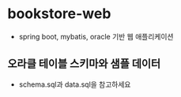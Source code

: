 # bookstore-web
- spring boot, mybatis, oracle 기반 웹 애플리케이션

## 오라클 테이블 스키마와 샘플 데이터
- schema.sql과 data.sql을 참고하세요
